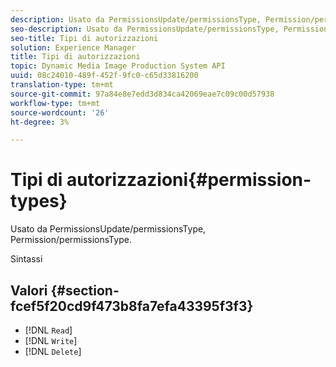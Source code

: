 ```yaml
---
description: Usato da PermissionsUpdate/permissionsType, Permission/permissionsType.
seo-description: Usato da PermissionsUpdate/permissionsType, Permission/permissionsType.
seo-title: Tipi di autorizzazioni
solution: Experience Manager
title: Tipi di autorizzazioni
topic: Dynamic Media Image Production System API
uuid: 08c24010-489f-452f-9fc0-c65d33816200
translation-type: tm+mt
source-git-commit: 97a84e8e7edd3d834ca42069eae7c09c00d57938
workflow-type: tm+mt
source-wordcount: '26'
ht-degree: 3%

---
```



# Tipi di autorizzazioni{#permission-types}

Usato da PermissionsUpdate/permissionsType, Permission/permissionsType.

Sintassi

## Valori {#section-fcef5f20cd9f473b8fa7efa43395f3f3}

* [!DNL `Read`]
* [!DNL `Write`]
* [!DNL `Delete`]

